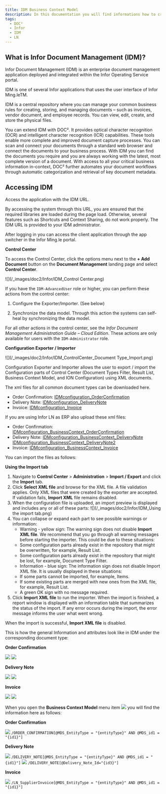 ```yaml
---
title: IDM Business Context Model
description: In this documentation you will find informations how to create new document types in IDM and connect them with the corresponding workbench in LN 
tags:
  - DOC²
  - Infor
  - IDM
  - LN
---
```


## What is Infor Document Management (IDM)?

Infor Document Management (IDM) is an enterprise document management application deployed and integrated within the Infor Operating Service portal.

IDM is one of several Infor applications that uses the user interface of Infor Ming.leTM.

IDM is a central repository where you can manage your common business rules for creating, storing, and managing documents – such as invoices, vendor document, and employee records. You can view, edit, create, and store the physical files.

You can extend IDM with DOC². It provides optical character recognition (OCR) and intelligent character recognition (ICR) capabilities. These tools enable more complete and improved document capture processes. You can scan and connect your documents through a standard web browser and connect the documents to your business process. With IDM you can find the documents you require and you are always working with the latest, most complete version of a document. With access to all your critical business information in-context, DOC²  further automates your document workflows through automatic categorization and retrieval of key document metadata.


## Accessing IDM

Access the application with the IDM URL.

By accessing the system through this URL, you are ensured that the required libraries are loaded during the page load. Otherwise, several features such as Shortcuts and Context Sharing, do not work properly. The IDM URL is provided to your IDM administrator.

After logging in you can access the client application through the app switcher in the Infor Ming.le portal.


**Control Center**

To access the Control Center, click the options menu next to the **+ Add Document** button on the **Document Management** landing page and select **Control Center**.

![](/_images/doc2/Infor/IDM_Control Center.png)

If you have the `IDM-AdvancedUser` role or higher, you can perform these actions from the control center:

1. Configure the Exporter/Importer. (See below)

2. Synchronize the data model. Through this action the systems can self-heal by synchronizing the data model.

For all other actions in the control center, see the _Infor Document Management Administration Guide – Cloud Edition_. These actions are only available for users with the `IDM-Administrator` role.

**Configuration Exporter / Importer**

![](/_images/doc2/Infor/IDM_ControlCenter_Document Type_Import.png)

Configuration Exporter and Importer allows the user to export / import the Configuration parts of Control Center (Document Types Filter, Result List, Business Context Model, and ION Configuration) using XML documents.

The xml files for all common document types can be downloaded here.

- Order Confirmation: [IDMconfiguration_OrderConfirmation](/_images/doc2/Infor/IDMconfiguration_OrderConfirmation.xml)
- Delivery Note: [IDMconfiguration_DeliveryNote](/_images/doc2/Infor/IDMconfiguration_DeliveryNote.xml)
- Invoice:  [IDMconfiguration_Invoice](/_images/doc2/Infor/IDMconfiguration_Invoice.xml)

If you are using Infor LN as ERP also upload these xml files:

- Order Confirmation: [IDMconfiguration_BusinessContext_OrderConfirmation](/_images/doc2/Infor/IDMconfiguration_BusinessContext_OrderConfirmation.xml)
- Delivery Note: [IDMconfiguration_BusinessContext_DeliveryNote](/_images/doc2/Infor/IDMconfiguration_BusinessContext_DeliveryNote.xml)
                 [IDMconfiguration_BusinessContext_DeliveryNote2](/_images/doc2/Infor/IDMconfiguration_BusinessContext_DeliveryNote2.xml)
- Invoice: [IDMconfiguration_BusinessContext_Invoice](/_images/doc2/Infor/IDMconfiguration_BusinessContext_Invoice.xml)


You can import the files as follows:

**Using the Import tab**

1. Navigate to **Control Center** > **Administration** > **Import / Export** and click the **Import** tab.
2. Click **Select XML file** and browse for the XML file. A file validation applies. Only XML files that were created by the exporter are accepted. If validation fails, **Import XML** file remains disabled.
3. When the configuration file is uploaded, an import preview is displayed and includes any or all of these parts:
![](/_images/doc2/Infor/IDM_Using the import tab.png)
4. You can collapse or expand each part to see possible warnings or information:
   + Warning - yellow sign: The warning sign does not disable **Import XML file**. We recommend that you go through all warning messages before starting the importer. This could be due to these situations:
    + Some configuration parts already exist in the repository that might be overwritten, for example, Result List.
    + Some configuration parts already exist in the repository that might be lost, for example, Document Type Filter.
   + Information - blue sign: The information sign does not disable Import XML file. It is usually displayed in these situations:
    + If some parts cannot be imported, for example, Items.
    + If some existing parts are merged with new ones from the XML file, for example, Result List.
   + A green OK sign with no message required.
5. Click **Import XML file** to run the importer. When the import is finished, a report window is displayed with an information table that summarizes the status of the import. If any error occurs during the import, the error message informs the user what went wrong.

When the import is successful, **Import XML file** is disabled.

This is how the general Information and attributes look like in IDM under the corresponding document type:

**Order Confirmation**

![](/_images/doc2/Infor/IDM_DocumentType_OrderConfirmation.png)
![](/_images/doc2/Infor/IDM_Attributes_OrderConfirmation.png)

**Delivery Note**

![](/_images/doc2/Infor/IDM_DocumentType_DeliveryNote.png)
![](/_images/doc2/Infor/IDM_Attributes_DeliveryNote.png)

**Invoice**

![](/_images/doc2/Infor/IDM_DocumentType_Invoice.png)
![](/_images/doc2/Infor/IDM_Attributes_Invoice.png)

When you open the **Business Context Model** menu item
![](/_images/doc2/Infor/IDM_BusinessContextModel.png)
you will find the information here as follows:

**Order Confirmation**

![](/_images/doc2/Infor/BusinessContextModel_XQuery_OrderConfirmation.png)
`/ORDER_CONFIRMATION[@MDS_EntityType = "{entityType}" AND @MDS_id1 = "{id1}"]`

**Delivery Note**

![](/_images/doc2/Infor/BusinessContextModel_XQuery_DeliveryNote.png)
`/DELIVERY_NOTE[@MDS_EntityType = "{entityType}" AND @MDS_id1 = "{id1}"]`
![](/_images/doc2/Infor/BusinessContextModel_XQuery_DeliveryNote2.png)
`/DELIVERY_NOTE[@Delivery_Note_Id="{id3}"]`

**Invoice**

![](/_images/doc2/Infor/BusinessContextModel_XQuery_Invoice.png)
`/LN_SupplierInvoice[@MDS_EntityType = "{entityType}" AND @MDS_id1 = "{id1}"]`